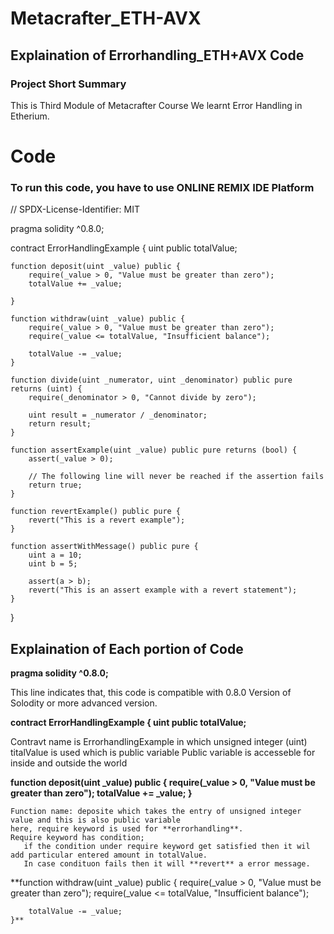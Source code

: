 # Metacrafter_ETH-AVX
## Explaination of Errorhandling_ETH+AVX Code
### Project Short Summary
This is Third Module of Metacrafter Course
We learnt Error Handling in Etherium.

# Code
### To run this code, you have to use ONLINE REMIX IDE Platform

// SPDX-License-Identifier: MIT

pragma solidity ^0.8.0;

contract ErrorHandlingExample {
    uint public totalValue;

    function deposit(uint _value) public {
        require(_value > 0, "Value must be greater than zero");
        totalValue += _value;

    }

    function withdraw(uint _value) public {
        require(_value > 0, "Value must be greater than zero");
        require(_value <= totalValue, "Insufficient balance");

        totalValue -= _value;
    }

    function divide(uint _numerator, uint _denominator) public pure returns (uint) {
        require(_denominator > 0, "Cannot divide by zero");

        uint result = _numerator / _denominator;
        return result;
    }

    function assertExample(uint _value) public pure returns (bool) {
        assert(_value > 0);

        // The following line will never be reached if the assertion fails
        return true;
    }

    function revertExample() public pure {
        revert("This is a revert example");
    }

    function assertWithMessage() public pure {
        uint a = 10;
        uint b = 5;

        assert(a > b);
        revert("This is an assert example with a revert statement");
    }
}

## Explaination of Each portion of Code

**pragma solidity ^0.8.0;**

This line indicates that, this code is compatible with 0.8.0 Version of Solodity or more advanced version.


**contract ErrorHandlingExample {
    uint public totalValue;**

 Contravt name is ErrorhandlingExample in which unsigned integer (uint) titalValue is used which is public variable
Public variable is accesseble for inside and outside the world


**function deposit(uint _value) public {
        require(_value > 0, "Value must be greater than zero");
        totalValue += _value;
    }**

    Function name: deposite which takes the entry of unsigned integer value and this is also public variable
    here, require keyword is used for **errorhandling**.
    Require keyword has condition;
       if the condition under require keyword get satisfied then it wil add particular entered amount in totalValue.
       In case condituon fails then it will **revert** a error message.


  
  **function withdraw(uint _value) public {
        require(_value > 0, "Value must be greater than zero");
        require(_value <= totalValue, "Insufficient balance");

        totalValue -= _value;
    }**






